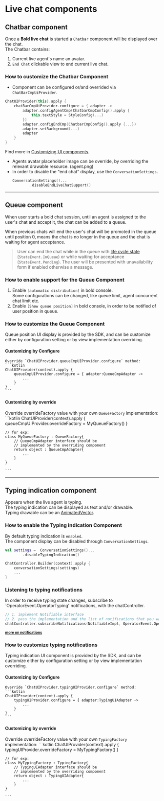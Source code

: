 # Live chat components

## Chatbar component
Once a **Bold live chat** is started a `Chatbar` component will be displayed over the chat.   
The Chatbar contains:
 1. Current live agent's name an avatar.
 2. `End Chat` clickable view to end current live chat.

### How to customize the Chatbar Component

- Component can be configured or/and overrided via `ChatBarCmpUiProvider`. 
```kotlin
ChatUIProvider(this).apply {
    chatBarCmpUiProvider.configure = { adapter ->
        adapter.configAgentCmp(ChatbarCmpConfig().apply { 
            this.textStyle = StyleConfig(...)
        })
        adapter.configEndCmp(ChatbarCmpConfig().apply {...})
        adapter.setBackground(...)
        adapter
    }
}
```
Find more in [ Customizing UI components](https://github.com/bold360ai/GlobalDocs/wiki/AndroidChatCustomizations).

- Agents avatar placeholder image can be override, by overriding the relevant drawable resource. (agent.png)
- In order to disable the "end chat" display, use the `ConversationSettings`.
    ```kotlin
    ConversationSettings()...
            .disableEndLiveChatSupport()
    ```

___
## Queue component

When user starts a bold chat session, until an agent is assigned to the user's chat and accept it, the chat can be added to a queue.
 
When previous chats will end the user's chat will be promoted in the queue until position 0, means the chat is no longer in the queue and the chat is waiting for agent acceptance.

> User can end the chat while in the queue with [life cycle state](https://developer.bold360.com/help/EN/Bold360API/Bold360API/c_sdk_combined_android_adv_chat_lifecycle.html) (`StateEvent.InQueue`) or while waiting for acceptance (`StateEvent.Pending`). The user will be presented with unavailability form if enabled otherwise a message.

### How to enable support for the Queue Component
1. Enable `[automatic distribution]` in bold console.   
Some configurations can be changed, like queue limit, agent concurrent chat limit etc.
2. Enable `[Show queue position]` in bold console, in order to be notified of user position in queue.

### How to customize the Queue Component
Queue position UI display is provided by the SDK, and can be customize either by configuration setting or by view implementation overriding.

#### Customizing by Configure
    Override `ChatUIProvider.queueCmpUIProvider.configure` method:
    ```kotlin
    ChatUIProvider(context).apply {
        queueCmpUIProvider.configure = { adapter:QueueCmpAdapter -> 
            ...
        }
    }
    ```
#### Customizing by override
   Override overrideFactory value with your own `QueueFactory` implementation:
    ```kotlin
    ChatUIProvider(context).apply {
        queueCmpUIProvider.overrideFactory = MyQueueFactory()
    }

    // for exp:
    class MyQueueFactory : QueueFactory{
        // QueueCmpAdapter interface should be 
        // implemented by the overriding component
        return object : QueueCmpAdapter{
            ...
        }
    }

    ```

___

## Typing indication component
Appears when the live agent is typing.  
The typing indication can be displayed as text and/or drawable.   
Typing drawable can be an [AnimatedVector](https://developer.android.com/reference/android/graphics/drawable/AnimatedVectorDrawable).

### How to enable the Typing indication Component
By default typing indication is `enabled`.   
The component display can be disabled through `ConversationSettings`.
```kotlin 
val settings =  ConversationSettings()...
        .disableTypingIndication()

ChatController.Builder(context).apply {
    conversationSettings(settings)
    ...
}
```

### Listening to typing notifications

In order to receive typing state changes, subscribe to `OperatorEvent.OperatorTyping' notifications, with the chatController.
```kotlin
// 1. implement Notifiable interface
// 2. pass the implementation and the list of notifications that you want to receive.  
chatController.subscribeNotifications(NotifiableImpl, OperatorEvent.OperatorTyping,...)
```

<sup> <b> [more on notifications ](https://github.com/bold360ai/GlobalDocs/wiki/Listeners-and-subscriptions-android) </b></sup>

### How to customize typing notifications

Typing indication UI component is provided by the SDK, and can be customize either by configuration setting or by view implementation overriding.
#### Customizing by Configure
    Override `ChatUIProvider.typingUIProvider.configure` method:
    ```kotlin
    ChatUIProvider(context).apply {
        typingUIProvider.configure = { adapter:TypingUIAdapter -> 
            ...
        }
    }
    ```
#### Customizing by override
   Override overrideFactory value with your own `TypingFactory` implementation:
    ```kotlin
    ChatUIProvider(context).apply {
        typingUIProvider.overrideFactory = MyTypingFactory()
    }

    // for exp:
    class MyTypingFactory : TypingFactory{
        // TypingUIAdapter interface should be 
        // implemented by the overriding component
        return object : TypingUIAdapter{
            ...
        }
    }

    ```
